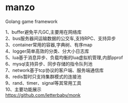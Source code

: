 # manzo
Golang game framework


1、buffer避免平凡GC,主要用在网络库 <br>
2、bus服务器间运输数据的公交车,支持RPC、支持异步 <br>
3、container常用的容器,字典树、有序map <br>
4、logger简单高效的分类、分大小日志库 <br>
5、lua基于消息异步、负载均衡的lua虚拟机管理,内部pprof <br>
6、mysql支持异步、同步存储的指令队列池 <br>
7、network基于tcp协议的客户端、服务端通信库 <br>
8、redis暂时只支持集群模式的连接池 <br>
9、rand、timer、signal等其常用工具 <br>
10、主要功能展示 <br>
https://github.com/letterbaby/monk

